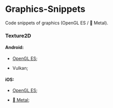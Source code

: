 # Graphics-Snippets
Code snippets of graphics (OpenGL ES /  Metal).

### Texture2D

#### Android:

* [OpenGL ES](https://github.com/RincLiu/Graphics-Snippets/tree/master/Texture2d/Android-GLES);

* Vulkan;

#### iOS:

* [OpenGL ES](https://github.com/RincLiu/Graphics-Snippets/tree/master/Texture2d/iOS/SpriteSDK/GLES);

* [ Metal](https://github.com/RincLiu/Graphics-Snippets/tree/master/Texture2d/iOS/SpriteSDK/Metal);
